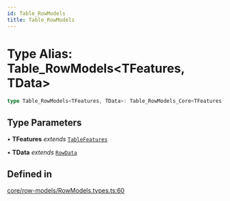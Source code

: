 ```yaml
---
id: Table_RowModels
title: Table_RowModels
---
```


# Type Alias: Table\_RowModels\<TFeatures, TData\>

```ts
type Table_RowModels<TFeatures, TData>: Table_RowModels_Core<TFeatures, TData> & Table_RowModels_Faceted<TFeatures, TData> & Table_RowModels_Filtered<TFeatures, TData> & Table_RowModels_Grouped<TFeatures, TData> & Table_RowModels_Expanded<TFeatures, TData> & Table_RowModels_Paginated<TFeatures, TData> & Table_RowModels_Sorted<TFeatures, TData>;
```

## Type Parameters

• **TFeatures** *extends* [`TableFeatures`](tablefeatures.md)

• **TData** *extends* [`RowData`](rowdata.md)

## Defined in

[core/row-models/RowModels.types.ts:60](https://github.com/TanStack/table/blob/main/packages/table-core/src/core/row-models/RowModels.types.ts#L60)
